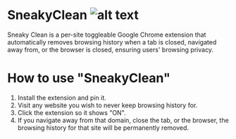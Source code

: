 # SneakyClean ![alt text](https://imgur.com/RH6Z1fD)
Sneaky Clean is a per-site toggleable Google Chrome extension that automatically removes browsing history when a tab is closed, navigated away from, or the browser is closed, ensuring users' browsing privacy.

# How to use "SneakyClean"

1. Install the extension and pin it.
2. Visit any website you wish to never keep browsing history for.
3. Click the extension so it shows "ON".
4. If you navigate away from that domain, close the tab, or the browser, the browsing history for that site will be permanently removed.
